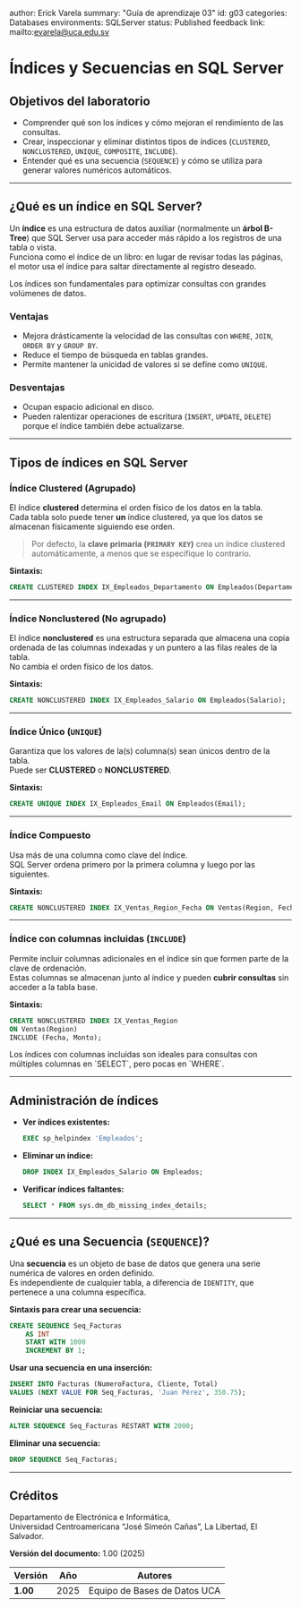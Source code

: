 author: Erick Varela
summary: "Guía de aprendizaje 03"
id: g03
categories: Databases
environments: SQLServer
status: Published
feedback link: mailto:evarela@uca.edu.sv


# Índices y Secuencias en SQL Server

## Objetivos del laboratorio

- Comprender qué son los índices y cómo mejoran el rendimiento de las consultas.
- Crear, inspeccionar y eliminar distintos tipos de índices (`CLUSTERED`, `NONCLUSTERED`, `UNIQUE`, `COMPOSITE`, `INCLUDE`).
- Entender qué es una secuencia (`SEQUENCE`) y cómo se utiliza para generar valores numéricos automáticos.

---

## ¿Qué es un índice en SQL Server?

Un **índice** es una estructura de datos auxiliar (normalmente un **árbol B-Tree**) que SQL Server usa para acceder más rápido a los registros de una tabla o vista.  
Funciona como el índice de un libro: en lugar de revisar todas las páginas, el motor usa el índice para saltar directamente al registro deseado.

<aside class="positive">
Los índices son fundamentales para optimizar consultas con grandes volúmenes de datos.
</aside>

### Ventajas
- Mejora drásticamente la velocidad de las consultas con `WHERE`, `JOIN`, `ORDER BY` y `GROUP BY`.
- Reduce el tiempo de búsqueda en tablas grandes.
- Permite mantener la unicidad de valores si se define como `UNIQUE`.

### Desventajas
- Ocupan espacio adicional en disco.
- Pueden ralentizar operaciones de escritura (`INSERT`, `UPDATE`, `DELETE`) porque el índice también debe actualizarse.

---

## Tipos de índices en SQL Server

### Índice Clustered (Agrupado)
El índice **clustered** determina el orden físico de los datos en la tabla.  
Cada tabla solo puede tener **un** índice clustered, ya que los datos se almacenan físicamente siguiendo ese orden.

> Por defecto, la **clave primaria (`PRIMARY KEY`)** crea un índice clustered automáticamente, a menos que se especifique lo contrario.

**Sintaxis:**
```sql
CREATE CLUSTERED INDEX IX_Empleados_Departamento ON Empleados(Departamento);
```

---

### Índice Nonclustered (No agrupado)
El índice **nonclustered** es una estructura separada que almacena una copia ordenada de las columnas indexadas y un puntero a las filas reales de la tabla.  
No cambia el orden físico de los datos.

**Sintaxis:**
```sql
CREATE NONCLUSTERED INDEX IX_Empleados_Salario ON Empleados(Salario);
```

---

### Índice Único (`UNIQUE`)
Garantiza que los valores de la(s) columna(s) sean únicos dentro de la tabla.  
Puede ser **CLUSTERED** o **NONCLUSTERED**.

**Sintaxis:**
```sql
CREATE UNIQUE INDEX IX_Empleados_Email ON Empleados(Email);
```

---

### Índice Compuesto
Usa más de una columna como clave del índice.  
SQL Server ordena primero por la primera columna y luego por las siguientes.

**Sintaxis:**
```sql
CREATE NONCLUSTERED INDEX IX_Ventas_Region_Fecha ON Ventas(Region, Fecha);
```

---

### Índice con columnas incluidas (`INCLUDE`)
Permite incluir columnas adicionales en el índice sin que formen parte de la clave de ordenación.  
Estas columnas se almacenan junto al índice y pueden **cubrir consultas** sin acceder a la tabla base.

**Sintaxis:**
```sql
CREATE NONCLUSTERED INDEX IX_Ventas_Region
ON Ventas(Region)
INCLUDE (Fecha, Monto);
```

<aside class="positive">
Los índices con columnas incluidas son ideales para consultas con múltiples columnas en `SELECT`, pero pocas en `WHERE`.
</aside>

---

## Administración de índices

- **Ver índices existentes:**
  ```sql
  EXEC sp_helpindex 'Empleados';
  ```

- **Eliminar un índice:**
  ```sql
  DROP INDEX IX_Empleados_Salario ON Empleados;
  ```

- **Verificar índices faltantes:**
  ```sql
  SELECT * FROM sys.dm_db_missing_index_details;
  ```

---

## ¿Qué es una Secuencia (`SEQUENCE`)?

Una **secuencia** es un objeto de base de datos que genera una serie numérica de valores en orden definido.  
Es independiente de cualquier tabla, a diferencia de `IDENTITY`, que pertenece a una columna específica.

**Sintaxis para crear una secuencia:**
```sql
CREATE SEQUENCE Seq_Facturas
    AS INT
    START WITH 1000
    INCREMENT BY 1;
```

**Usar una secuencia en una inserción:**
```sql
INSERT INTO Facturas (NumeroFactura, Cliente, Total)
VALUES (NEXT VALUE FOR Seq_Facturas, 'Juan Pérez', 350.75);
```

**Reiniciar una secuencia:**
```sql
ALTER SEQUENCE Seq_Facturas RESTART WITH 2000;
```

**Eliminar una secuencia:**
```sql
DROP SEQUENCE Seq_Facturas;
```

---

## Créditos

Departamento de Electrónica e Informática,  
Universidad Centroamericana “José Simeón Cañas”, La Libertad, El Salvador.

**Versión del documento:** 1.00 (2025)

| **Versión** | **Año** | **Autores** |
|--------------|----------|--------------|
| **1.00** | 2025 | Equipo de Bases de Datos UCA |
  

